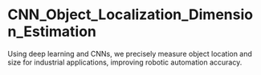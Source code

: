 # CNN_Object_Localization_Dimension_Estimation
Using deep learning and CNNs, we precisely measure object location and size for industrial applications, improving robotic automation accuracy.

